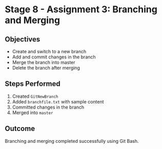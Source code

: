 # Stage 8 - Assignment 3: Branching and Merging

## Objectives

- Create and switch to a new branch
- Add and commit changes in the branch
- Merge the branch into master
- Delete the branch after merging

## Steps Performed

1. Created `GitNewBranch`
2. Added `branchfile.txt` with sample content
3. Committed changes in the branch
4. Merged into `master`

## Outcome

Branching and merging completed successfully using Git Bash.